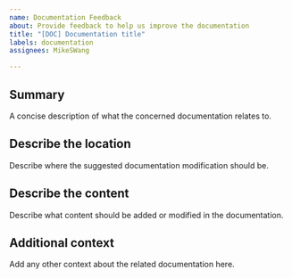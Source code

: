 ```yaml
---
name: Documentation Feedback
about: Provide feedback to help us improve the documentation
title: "[DOC] Documentation title"
labels: documentation
assignees: MikeSWang

---
```


## Summary

A concise description of what the concerned documentation relates to.


## Describe the location

Describe where the suggested documentation modification should be.


## Describe the content

Describe what content should be added or modified in the documentation.


## Additional context

Add any other context about the related documentation here.

